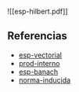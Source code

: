 ![[esp-hilbert.pdf]]

## Referencias
- [esp-vectorial](./esp-vectorial.md)
- [prod-interno](./prod-interno.md)
- [esp-banach](./esp-banach.md)
- [norma-inducida](./norma-inducida.md)
